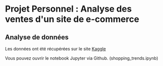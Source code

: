 # Projet Personnel : Analyse des ventes d'un site de e-commerce


## Analyse de données

Les données ont été récupérées sur le site [Kaggle](https://www.kaggle.com/datasets)

Vous pouvez ouvrir le notebook Jupyter via Github. (shopping_trends.ipynb)